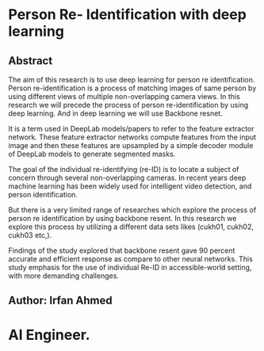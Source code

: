 # Person Re- Identification with deep learning


## Abstract

The aim of this research is to use deep learning for person re identification. Person re-identification is a process of matching images of same person by using different views of multiple non-overlapping camera views.  In this research we will precede the process of person re-identification by using deep learning. And in deep learning we will use Backbone resnet. 

It is a term used in DeepLab models/papers to refer to the feature extractor network. These feature extractor networks compute features from the input image and then these features are upsampled by a simple decoder module of DeepLab models to generate segmented masks. 

The goal of the individual re-identifying (re-ID) is to locate a subject of concern through several non-overlapping cameras. In recent years deep machine learning has been widely used for intelligent video detection, and person identification. 

But there is a very limited range of researches which explore the process of person re identification by using backbone resent. In this research we explore this process by utilizing a different data sets likes (cukh01, cukh02, cukh03 etc,). 

Findings of the study explored that backbone resent gave 90 percent accurate and efficient response as compare to other neural networks. This study emphasis for the use of individual Re-ID in accessible-world setting, with more demanding challenges.

## Author: Irfan Ahmed


# AI Engineer.
